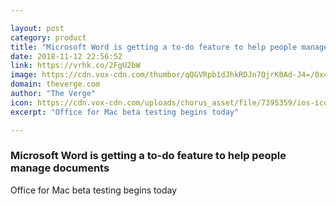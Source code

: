 ```yaml
---

layout: post
category: product
title: "Microsoft Word is getting a to-do feature to help people manage documents"
date: 2018-11-12 22:56:52
link: https://vrhk.co/2FgU2bW
image: https://cdn.vox-cdn.com/thumbor/qQGVRpb1dJhkRDJn7QjrK0Ad-J4=/0x47:640x382/fit-in/1200x630/cdn.vox-cdn.com/assets/2087101/microsoftofficestock.jpg
domain: theverge.com
author: "The Verge"
icon: https://cdn.vox-cdn.com/uploads/chorus_asset/file/7395359/ios-icon.0.png
excerpt: "Office for Mac beta testing begins today"

---
```


### Microsoft Word is getting a to-do feature to help people manage documents

Office for Mac beta testing begins today